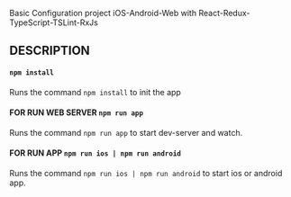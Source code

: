 Basic Configuration project iOS-Android-Web with React-Redux-TypeScript-TSLint-RxJs



## DESCRIPTION

#### `npm install`
Runs the command `npm install` to init the app

#### FOR RUN WEB SERVER `npm run app`
Runs the command `npm run app` to start dev-server and watch.

#### FOR RUN APP `npm run ios | npm run android`
Runs the command `npm run ios | npm run android` to start ios or android app.